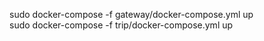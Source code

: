 sudo docker-compose -f gateway/docker-compose.yml up  
sudo docker-compose -f trip/docker-compose.yml up
